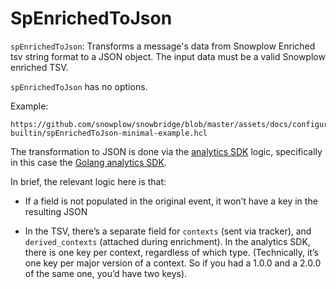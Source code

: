 # SpEnrichedToJson

`spEnrichedToJson`: Transforms a message's data from Snowplow Enriched tsv string format to a JSON object. The input data must be a valid Snowplow enriched TSV.

`spEnrichedToJson` has no options.

Example:

```hcl reference
https://github.com/snowplow/snowbridge/blob/master/assets/docs/configuration/transformations/snowplow-builtin/spEnrichedToJson-minimal-example.hcl
```

The transformation to JSON is done via the [analytics SDK](https://docs.snowplow.io/docs/modeling-your-data/analytics-sdk/ "https://docs.snowplow.io/docs/modeling-your-data/analytics-sdk/") logic, specifically in this case the [Golang analytics SDK](https://docs.snowplow.io/docs/modeling-your-data/analytics-sdk/analytics-sdk-go/ "https://docs.snowplow.io/docs/modeling-your-data/analytics-sdk/analytics-sdk-go/").

In brief, the relevant logic here is that:

*   If a field is not populated in the original event, it won’t have a key in the resulting JSON

*   In the TSV, there’s a separate field for `contexts` (sent via tracker), and `derived_contexts` (attached during enrichment). In the analytics SDK, there is one key per context, regardless of which type. (Technically, it’s one key per major version of a context. So if you had a 1.0.0 and a 2.0.0 of the same one, you’d have two keys).
